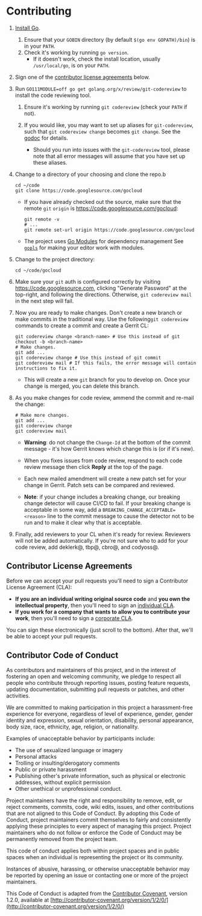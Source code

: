 # Contributing

1. [Install Go](https://golang.org/dl/).
    1. Ensure that your `GOBIN` directory (by default `$(go env GOPATH)/bin`)
    is in your `PATH`.
    1. Check it's working by running `go version`.
        * If it doesn't work, check the install location, usually
        `/usr/local/go`, is on your `PATH`.

1. Sign one of the
[contributor license agreements](#contributor-license-agreements) below.

1. Run `GO111MODULE=off go get golang.org/x/review/git-codereview` to install
the code reviewing tool.

    1. Ensure it's working by running `git codereview` (check your `PATH` if
    not).

    1. If you would like, you may want to set up aliases for `git-codereview`,
    such that `git codereview change` becomes `git change`. See the
    [godoc](https://godoc.org/golang.org/x/review/git-codereview) for details.

        * Should you run into issues with the `git-codereview` tool, please note
        that all error messages will assume that you have set up these aliases.

1. Change to a directory of your choosing and clone the repo.b

    ```
    cd ~/code
    git clone https://code.googlesource.com/gocloud
    ```

    * If you have already checked out the source, make sure that the remote
    `git` `origin` is https://code.googlesource.com/gocloud:

        ```
        git remote -v
        # ...
        git remote set-url origin https://code.googlesource.com/gocloud
        ```

    * The project uses [Go Modules](https://blog.golang.org/using-go-modules)
    for dependency management See
    [`gopls`](https://github.com/golang/go/wiki/gopls) for making your editor
    work with modules.

1. Change to the project directory:

    ```
    cd ~/code/gocloud
    ```

1. Make sure your `git` auth is configured correctly by visiting
https://code.googlesource.com, clicking "Generate Password" at the top-right,
and following the directions. Otherwise, `git codereview mail` in the next step
will fail.

1. Now you are ready to make changes. Don't create a new branch or make commits in the traditional
way. Use the following`git codereview` commands to create a commit and create a Gerrit CL:

    ```
    git codereview change <branch-name> # Use this instead of git checkout -b <branch-name>
    # Make changes.
    git add ...
    git codereview change # Use this instead of git commit
    git codereview mail # If this fails, the error message will contain instructions to fix it.
    ```

    * This will create a new `git` branch for you to develop on. Once your
    change is merged, you can delete this branch.

1. As you make changes for code review, ammend the commit and re-mail the
change:

    ```
    # Make more changes.
    git add ...
    git codereview change
    git codereview mail
    ```

    * **Warning**: do not change the `Change-Id` at the bottom of the commit
    message - it's how Gerrit knows which change this is (or if it's new).

    * When you fixes issues from code review, respond to each code review
    message then click **Reply** at the top of the page.

    * Each new mailed amendment will create a new patch set for
    your change in Gerrit. Patch sets can be compared and reviewed.

    * **Note**: if your change includes a breaking change, our breaking change
    detector will cause CI/CD to fail. If your breaking change is acceptable
    in some way, add a `BREAKING_CHANGE_ACCEPTABLE=<reason>` line to the commit
    message to cause the detector not to be run and to make it clear why that is
    acceptable.

1. Finally, add reviewers to your CL when it's ready for review. Reviewers will
not be added automatically. If you're not sure who to add for your code review,
add deklerk@, tbp@, cbro@, and codyoss@.

## Contributor License Agreements

Before we can accept your pull requests you'll need to sign a Contributor
License Agreement (CLA):

- **If you are an individual writing original source code** and **you own the
intellectual property**, then you'll need to sign an [individual CLA][indvcla].
- **If you work for a company that wants to allow you to contribute your
work**, then you'll need to sign a [corporate CLA][corpcla].

You can sign these electronically (just scroll to the bottom). After that,
we'll be able to accept your pull requests.

## Contributor Code of Conduct

As contributors and maintainers of this project,
and in the interest of fostering an open and welcoming community,
we pledge to respect all people who contribute through reporting issues,
posting feature requests, updating documentation,
submitting pull requests or patches, and other activities.

We are committed to making participation in this project
a harassment-free experience for everyone,
regardless of level of experience, gender, gender identity and expression,
sexual orientation, disability, personal appearance,
body size, race, ethnicity, age, religion, or nationality.

Examples of unacceptable behavior by participants include:

* The use of sexualized language or imagery
* Personal attacks
* Trolling or insulting/derogatory comments
* Public or private harassment
* Publishing other's private information,
such as physical or electronic
addresses, without explicit permission
* Other unethical or unprofessional conduct.

Project maintainers have the right and responsibility to remove, edit, or reject
comments, commits, code, wiki edits, issues, and other contributions
that are not aligned to this Code of Conduct.
By adopting this Code of Conduct,
project maintainers commit themselves to fairly and consistently
applying these principles to every aspect of managing this project.
Project maintainers who do not follow or enforce the Code of Conduct
may be permanently removed from the project team.

This code of conduct applies both within project spaces and in public spaces
when an individual is representing the project or its community.

Instances of abusive, harassing, or otherwise unacceptable behavior
may be reported by opening an issue
or contacting one or more of the project maintainers.

This Code of Conduct is adapted from the [Contributor Covenant](http://contributor-covenant.org), version 1.2.0,
available at [http://contributor-covenant.org/version/1/2/0/](http://contributor-covenant.org/version/1/2/0/)

[indvcla]: https://developers.google.com/open-source/cla/individual
[corpcla]: https://developers.google.com/open-source/cla/corporate
